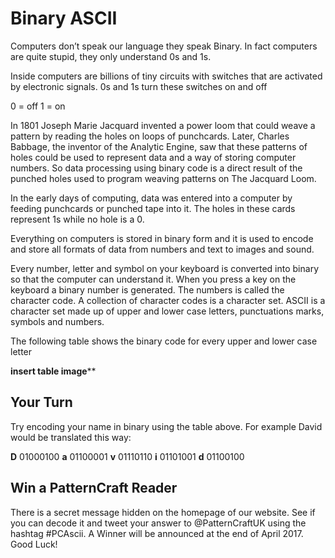 # Binary ASCII

Computers don’t speak our language they speak Binary. In fact computers are quite stupid, they only understand 0s and 1s.

Inside computers are billions of tiny circuits with switches that are activated by electronic signals. 0s and 1s turn these switches on and off

0 = off
1 = on

In 1801 Joseph Marie Jacquard invented a power loom that could weave a pattern by reading the holes on loops of punchcards. Later, Charles Babbage, the inventor of the Analytic Engine, saw that these patterns of holes could be used to represent data and a way of storing computer numbers. So data processing using binary code is a direct result of the punched holes used to program weaving patterns on The Jacquard Loom.

In the early days of computing, data was entered into a computer by feeding punchcards or punched tape into it. The holes in these cards represent 1s while no hole is a 0.

Everything on computers is stored in binary form and it is used to encode and store all formats of data from numbers and text to images and sound.

Every number, letter and symbol on your keyboard is converted into binary so that the computer can understand it. When you press a key on the keyboard a binary number is generated. The numbers is called the character code. A collection of character codes is a character set. ASCII is a character set made up of upper and lower case letters, punctuations marks, symbols and numbers.

The following table shows the binary code for every upper and lower case letter

******insert table image********

## Your Turn
Try encoding your name in binary using the table above. For example David would be translated this way:

**D**	01000100
**a** 	01100001
**v** 	01110110
**i** 	01101001
**d** 	01100100


## Win a PatternCraft Reader
There is a secret message hidden on the homepage of our website. See if you can decode it and tweet your answer to @PatternCraftUK using the hashtag #PCAscii. A Winner will be  announced at the end of April 2017. Good Luck!
